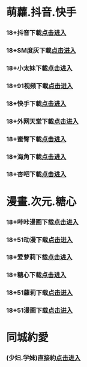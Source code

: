 # 萌蘿.抖音.快手
### 18+抖音下載<a rel="nofollow noopener" href="https://o1kslbjd8rqg.com/?channel_code=MIM05BBG" target="_blank">点击进入</a>
### 18+SM度灰下載<a rel="nofollow noopener" href="https://f1cc1a.yrpwateb.cc/chan/h56418/wukq4" target="_blank">点击进入</a>
### 18+小太妹下載<a rel="nofollow noopener" href="https://9ew3mvgbsic0.com/?channel_code=MIM03BBG" target="_blank">点击进入</a>
### 18+91视频下載<a rel="nofollow noopener" href="https://c7912e.kmrrnxhmj.com/chan-4780/aff-ktWnZ" target="_blank">点击进入</a>
### 18+快手下載<a rel="nofollow noopener" href="https://1oty76fv9qxg.com/?channel_code=MIM04BBG" target="_blank">点击进入</a>
### 18+外网天堂下載<a rel="nofollow noopener" href="https://9c104f.qianrehvw.com/aff-Mje8" target="_blank">点击进入</a>
### 18+蜜臀下載<a rel="nofollow noopener" href="https://fatear2w8gvm.com/?channel_code=MIM18BBG" target="_blank">点击进入</a>
### 18+海角下載<a rel="nofollow noopener" href="https://0c39ba.oknpap.com/aff-bsKN8" target="_blank">点击进入</a>
### 18+杏吧下載<a rel="nofollow noopener" href="https://3lasdasdad.me/ck/10981/oebg31xb" target="_blank">点击进入</a>
# 漫畫.次元.糖心
### 18+哔咔漫画下载<a rel="nofollow noopener" href="https://apk2.led-rymx.com/bika-oebg21bk?_v=169905" target="_blank">点击进入</a>
### 18+51动漫下载<a rel="nofollow noopener" href="https://daaa.rjy1h1i.com/?code=ahbFk&c=16921" target="_blank">点击进入</a>
### 18+爱萝莉下载<a rel="nofollow noopener" href="https://xsnk5nl9zdpf.com/?channel_code=MIM33BBG" target="_blank">点击进入</a>
### 18+糖心下载<a rel="nofollow noopener" href="https://apk4.yufengedu.com/tangxin-oebg31tx?_v=169903" target="_blank">点击进入</a>
### 18+51蘿莉下载<a rel="nofollow noopener" href="https://7557.umgfgq.com/chan/GS1525/SWKC" target="_blank">点击进入</a>
### 18+51漫画下载<a rel="nofollow noopener" href="https://7oisdfjksdfjsd.me/ck/10983/oebg21mh" target="_blank">点击进入</a>
# 同城約愛
### (少妇.学妹)直接約<a rel="nofollow noopener" href="https://jy.yunjun1.cn/index.html?p=001gz_298" target="_blank">点击进入</a>
